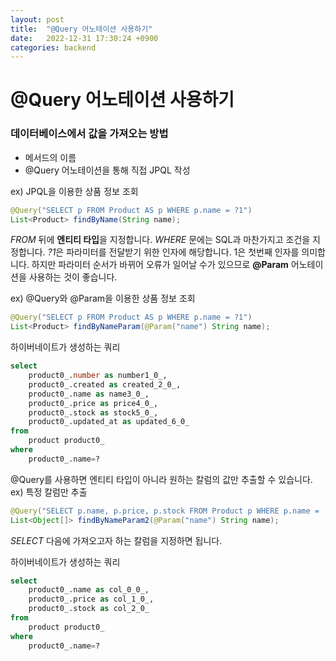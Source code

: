 ```yaml
---
layout: post
title:  "@Query 어노테이션 사용하기"
date:   2022-12-31 17:30:24 +0900
categories: backend
---
```


# @Query 어노테이션 사용하기   

### 데이터베이스에서 값을 가져오는 방법
* 메서드의 이름
* @Query 어노테이션을 통해 직접 JPQL 작성

ex) JPQL을 이용한 상품 정보 조회
```java
@Query("SELECT p FROM Product AS p WHERE p.name = ?1")
List<Product> findByName(String name);
```

*FROM* 뒤에 **엔티티 타입**을 지정합니다.
*WHERE* 문에는 SQL과 마찬가지고 조건을 지정합니다. *?1*은 파라미터를 전달받기 위한 인자에 해당합니다. 1은 첫번째 인자를 의미합니다. 하지만 파라미터 순서가 바뀌어 오류가 일어날 수가 있으므로 **@Param** 어노테이션을 사용하는 것이 좋습니다.


ex) @Query와 @Param을 이용한 상품 정보 조회
```java
@Query("SELECT p FROM Product AS p WHERE p.name = ?1")
List<Product> findByNameParam(@Param("name") String name);
```

하이버네이트가 생성하는 쿼리
```sql
select
    product0_.number as number1_0_,
    product0_.created as created_2_0_,
    product0_.name as name3_0_,
    product0_.price as price4_0_,
    product0_.stock as stock5_0_,
    product0_.updated_at as updated_6_0_
from 
    product product0_
where
    product0_.name=? 
```   

@Query를 사용하면 엔티티 타입이 아니라 원하는 칼럼의 값만 추출할 수 있습니다.   
ex) 특정 칼럼만 추출
```java
@Query("SELECT p.name, p.price, p.stock FROM Product p WHERE p.name = :name")
List<Object[]> findByNameParam2(@Param("name") String name);
```
*SELECT* 다음에 가져오고자 하는 칼럼을 지정하면 됩니다.   

하이버네이트가 생성하는 쿼리
```sql
select
    product0_.name as col_0_0_,
    product0_.price as col_1_0_,
    product0_.stock as col_2_0_
from 
    product product0_
where
    product0_.name=? 
```   